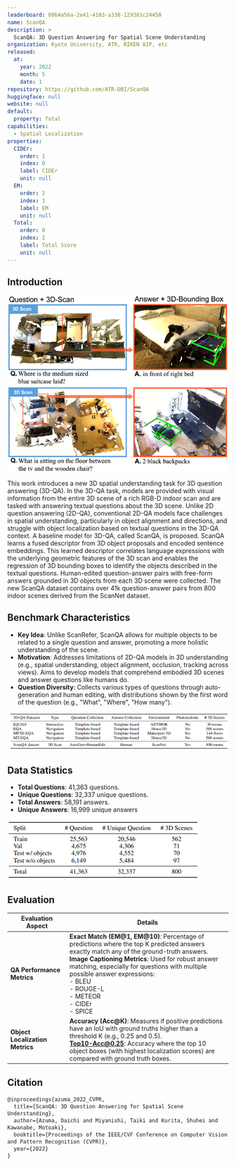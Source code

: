 ```yaml
---
leaderboard: 09b4a56a-2e41-4103-a330-129381c24450
name: ScanQA
description: >
  ScanQA: 3D Question Answering for Spatial Scene Understanding
organization: Kyoto University, ATR, RIKEN AIP, etc
released:
  at:
    year: 2022
    month: 5
    date: 1
repository: https://github.com/ATR-DBI/ScanQA
huggingface: null
website: null
default:
  property: Total
capabilities:
  - Spatial Localization
properties:
  CIDEr:
    order: 1
    index: 0
    label: CIDEr
    unit: null
  EM:
    order: 2
    index: 1
    label: EM
    unit: null
  Total:
    order: 0
    index: 2
    label: Total Score
    unit: null
---
```


## Introduction

![alt text](assets/1-1.png)

This work introduces a new 3D spatial understanding task for 3D question answering (3D-QA). In the 3D-QA task, models are provided with visual information from the entire 3D scene of a rich RGB-D indoor scan and are tasked with answering textual questions about the 3D scene. Unlike 2D question answering (2D-QA), conventional 2D-QA models face challenges in spatial understanding, particularly in object alignment and directions, and struggle with object localization based on textual questions in the 3D-QA context. A baseline model for 3D-QA, called ScanQA, is proposed. ScanQA learns a fused descriptor from 3D object proposals and encoded sentence embeddings. This learned descriptor correlates language expressions with the underlying geometric features of the 3D scan and enables the regression of 3D bounding boxes to identify the objects described in the textual questions. Human-edited question-answer pairs with free-form answers grounded in 3D objects from each 3D scene were collected. The new ScanQA dataset contains over 41k question-answer pairs from 800 indoor scenes derived from the ScanNet dataset.

## Benchmark Characteristics

- **Key Idea**: Unlike ScanRefer, ScanQA allows for multiple objects to be related to a single question and answer, promoting a more holistic understanding of the scene.
- **Motivation**: Addresses limitations of 2D-QA models in 3D understanding (e.g., spatial understanding, object alignment, occlusion, tracking across views). Aims to develop models that comprehend embodied 3D scenes and answer questions like humans do.
- **Question Diversity**: Collects various types of questions through auto-generation and human editing, with distributions shown by the first word of the question (e.g., "What", "Where", "How many").

![alt text](assets/1-2.png)

## Data Statistics

- **Total Questions**: 41,363 questions.
- **Unique Questions**: 32,337 unique questions.
- **Total Answers**: 58,191 answers.
- **Unique Answers**: 16,999 unique answers

![alt text](assets/1-3.png)

## Evaluation

| Evaluation Aspect | Details |
|---|---|
| **QA Performance Metrics** | **Exact Match (EM@1, EM@10)**: Percentage of predictions where the top K predicted answers exactly match any of the ground-truth answers. <br> **Image Captioning Metrics**: Used for robust answer matching, especially for questions with multiple possible answer expressions: <br> - BLEU <br> - ROUGE-L <br> - METEOR <br> - CIDEr <br> - SPICE |
| **Object Localization Metrics** | **Accuracy (Acc@K)**: Measures if positive predictions have an IoU with ground truths higher than a threshold K (e.g., 0.25 and 0.5). <br> **Top10-Acc@0.25**: Accuracy where the top 10 object boxes (with highest localization scores) are compared with ground truth boxes. |

## Citation

```
@inproceedings{azuma_2022_CVPR,
  title={ScanQA: 3D Question Answering for Spatial Scene Understanding},
  author={Azuma, Daichi and Miyanishi, Taiki and Kurita, Shuhei and Kawanabe, Motoaki},
  booktitle={Proceedings of the IEEE/CVF Conference on Computer Vision and Pattern Recognition (CVPR)},
  year={2022}
}

```
